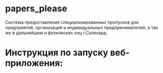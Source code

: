 # papers_please
Система предоставления специализированных пропусков для предприятий, организаций и индивидуальных предпренимателей,
а так же в дальнейшем и физических лиц г.Салехард.

# Инструкция по запуску веб-приложения:
